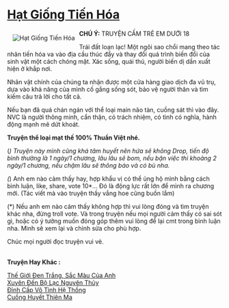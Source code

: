 <a href="https://utruyen.com/hat-giong-tien-hoa/14595/" title="Hạt Giống Tiến Hóa"><h1>Hạt Giống Tiến Hóa</h1></a><div style="display:table"><img align="right" style="float: left; padding: 10px;" src="https://utruyen.com/images/story/200x260/hat-giong-tien-hoa.jpg" alt="Hạt Giống Tiến Hóa"><b>CHÚ Ý:</b> TRUYỆN CẤM TRẺ EM DƯỚI 18 <p></p>Trái đất loạn lạc! Một ngôi sao chổi mang theo tác nhân tiến hóa va vào địa cầu thúc đẩy và thay đổi quá trình biến đổi của sinh vật một cách chóng mặt. Xác sống, quái thú, người biến dị dần xuất hiện ở khắp nơi.<p></p>Nhân vật chính của chúng ta nhận được một cửa hàng giao dịch đa vũ trụ, dựa vào khả năng của mình cố gắng sống sót, bảo vệ người thân và tìm kiếm câu trả lời cho tất cả.<p></p>Nếu bạn đã quá chán ngán với thể loại main não tàn, cuồng sát thì vào đây. NVC là người thông minh, cẩn thận, có trách nhiệm, có tình có nghĩa, hành động mạnh mẽ dứt khoát. <p></p><b>Truyện thể loại mạt thế 100% Thuần Việt nhé.</b><p></p>(*) Truyện này mình cũng khá tâm huyết nên hứa sẽ không Drop, tiến độ bình thường là 1 ngày/1 chương, lâu lâu sẽ bom, nếu bận việc thì khoảng 2 ngày/1 chương, nếu chậm lâu sẽ thông báo và có bù nha.<p></p>(*) Anh em nào cảm thấy hay, hợp khẩu vị có thể ủng hộ mình bằng cách bình luận, like, share, vote 10*... Đó là động lực rất lớn để mình ra chương mới. (Tác viết mà vào truyện thấy vắng hoe cũng buồn lắm)<p></p>(*) Nếu anh em nào cảm thấy không hợp thì vui lòng đóng và tìm truyện khác nha, đừng troll vote. Và trong truyện nếu mọi người cảm thấy có sai sót gì, hoặc có ý tưởng muốn đóng góp thêm vui lòng để lại cmt trong bình luận nha. Mình sẽ xem lại và chỉnh sửa cho phù hợp.<p></p>Chúc mọi người đọc truyện vui vẻ.</div><p><br><b>Truyện Hay Khác :</b></p><a href="https://utruyen.com/the-gioi-den-trang-sac-mau-cua-anh/19206/" alt="Thế Giới Đen Trắng, Sắc Màu Của Anh">Thế Giới Đen Trắng, Sắc Màu Của Anh</a><br/><a href="https://truyenngontinhay.wordpress.com/2019/10/03/xuyen-den-bo-lac-nguyen-thuy/" alt="Xuyên Đến Bộ Lạc Nguyên Thủy">Xuyên Đến Bộ Lạc Nguyên Thủy</a><br/><a href="https://github.com/quanluxury/ngontinhhot/tree/master/truyenhay/19234/" alt="Đỉnh Cấp Vô Tình Hệ Thống">Đỉnh Cấp Vô Tình Hệ Thống</a><br/><a href="https://github.com/quanluxury/ngontinhhot/tree/master/truyenhay/17571/" alt="Cuồng Huyết Thiên Ma">Cuồng Huyết Thiên Ma</a><br/>
